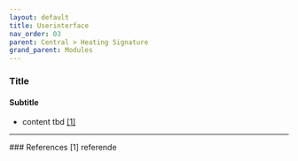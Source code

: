 ```yaml
---
layout: default
title: Userinterface
nav_order: 03
parent: Central > Heating Signature
grand_parent: Modules
---
```


### Title
#### Subtitle
- content tbd <a href="#referencename">[1]</a>

<hr>
### References
<a id="referencename">[1]</a> referende <br>